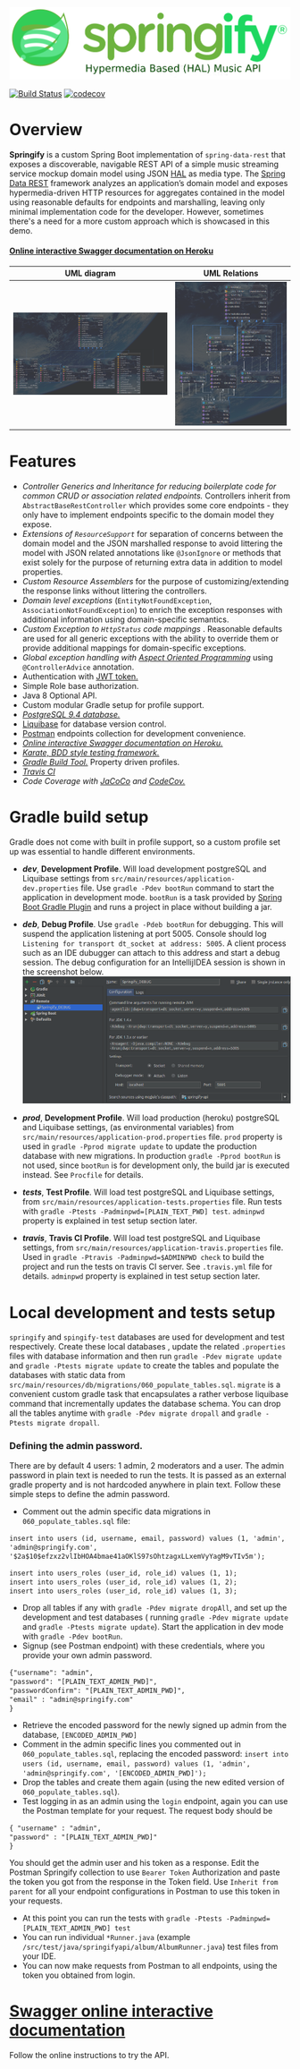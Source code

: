 ![springify](https://raw.githubusercontent.com/drumaddict/springify/master/src/main/resources/public/springify.png)

[![Build Status](https://travis-ci.org/kabasakalis/springify.svg?branch=master)](https://travis-ci.org/kabasakalis/springify)    [![codecov](https://codecov.io/gh/kabasakalis/springify/branch/master/graph/badge.svg)](https://codecov.io/gh/kabasakalis/springify)

# Overview
**Springify** is a  custom Spring Boot implementation of `spring-data-rest` that exposes a discoverable, navigable REST API of a simple music streaming service mockup domain model using JSON [HAL](http://stateless.co/hal_specification.html) as media type.
The [Spring Data REST](http://projects.spring.io/spring-data-rest/) framework analyzes an application’s domain model and exposes hypermedia-driven HTTP resources for aggregates contained in the model using reasonable defaults for endpoints and marshalling, leaving only  minimal implementation code for the developer. However, sometimes there's a need for a more custom approach which is showcased in this demo.
#### [Online interactive Swagger documentation on Heroku](https://springify.herokuapp.com/api/docs/v1/index.html#!/Artists/getArtistById)

|   UML diagram| UML Relations  |
|---|---|
|![uml](https://raw.githubusercontent.com/drumaddict/springify/master/src/main/resources/public/uml.png)|![uml](https://raw.githubusercontent.com/drumaddict/springify/master/src/main/resources/public/uml2.png)	|


# Features
 * _Controller Generics and Inheritance for reducing boilerplate code for common CRUD or association related endpoints._ Controllers inherit from `AbstractBaseRestController` which provides some core endpoints - they only have to implement endpoints specific to the domain model they expose.
* _Extensions of `ResourceSupport`_ for separation of concerns between the domain model and the JSON marshalled response to   avoid littering the model with JSON related annotations like `@JsonIgnore`  or methods that exist solely for the purpose of returning extra data in addition to model properties.
* _Custom Resource Assemblers_  for the purpose of customizing/extending the response links without littering the controllers.
* _Domain level exceptions_ (`EntityNotFoundException`, `AssociationNotFoundException`) to enrich the exception responses with additional information using domain-specific semantics.
* _Custom Exception to `HttpStatus` code mappings_ . Reasonable defaults are used for all generic exceptions with the ability to override them or provide additional mappings for domain-specific exceptions.
* _Global exception handling with [Aspect Oriented Programming](https://docs.spring.io/spring/docs/current/spring-framework-reference/core.html#aop)_ using `@ControllerAdvice` annotation.
* Authentication with [JWT token.](https://jwt.io/)
* Simple Role base authorization.
* Java 8 Optional API.
* Custom modular Gradle setup for profile support.
* _[PostgreSQL 9.4 database.](https://www.postgresql.org/)_
* [Liquibase](http://www.liquibase.org/) for database version control.
* [Postman]( https://www.getpostman.com/) endpoints collection for development convenience.
*  _[Online interactive Swagger documentation on Heroku.](https://springify.herokuapp.com/api/docs/v1/index.html#!/Artists/getArtistById)_
* _[Karate, BDD style testing framework.](https://github.com/intuit/karate)_
* _[Gradle Build Tool.](https://gradle.org/)_ Property driven profiles.
* _[Travis CI](https://travis-ci.com/)_
* _Code Coverage with [JaCoCo](http://www.jacoco.org/jacoco/) and [CodeCov.](https://codecov.io)_

# Gradle build setup
Gradle does not come with built in profile support, so a custom profile set up was essential to handle different environments.
* **_dev_**, **Development Profile**.     Will load development postgreSQL and Liquibase settings from `src/main/resources/application-dev.properties` file.  Use `gradle -Pdev bootRun` command to start the application in development mode. `bootRun` is a task provided by [Spring Boot Gradle Plugin](https://docs.spring.io/spring-boot/docs/current/reference/html/build-tool-plugins-gradle-plugin.html) and runs a project in place without building a jar.

* **_deb_**, **Debug Profile**.  Use `gradle -Pdeb bootRun` for debugging. This will suspend the application listening at port 5005. Console should log `Listening for transport dt_socket at address: 5005`. A client process such as an IDE dubugger can attach to this address and start a debug session. The debug configuration for an IntellijIDEA session is shown in the screenshot below.
![debug](https://raw.githubusercontent.com/drumaddict/springify/master/src/main/resources/public/deb.png)

* **_prod_**, **Development Profile**.  Will load production (heroku) postgreSQL and Liquibase settings, (as environmental variables) from `src/main/resources/application-prod.properties` file.  `prod` property is used in `gradle -Pprod migrate update` to update the production database with new migrations. In production `gradle -Pprod bootRun` is not used, since `bootRun` is for development only, the build jar is executed instead. See `Procfile` for details.

* **_tests_**, **Test Profile**.  Will load test postgreSQL and Liquibase settings, from `src/main/resources/application-tests.properties` file.  Run tests with `gradle -Ptests -Padminpwd=[PLAIN_TEXT_PWD] test`. `adminpwd` property is explained in test setup section later.

* **_travis_**, **Travis CI Profile**.  Will load test postgreSQL and Liquibase settings, from `src/main/resources/application-travis.properties` file. Used in `gradle -Ptravis -Padminpwd=$ADMINPWD check` to build the project and run the tests on travis CI server. See `.travis.yml` file for details. `adminpwd` property is explained in test setup section later.

# Local development and tests setup
`springify` and `spingify-test` databases are used for development and test respectively. Create these local databases
, update the related `.properties` files with database information and then run `gradle -Pdev migrate update` and `gradle -Ptests migrate update`  to create the tables and populate the databases with static data from `src/main/resources/db/migrations/060_populate_tables.sql`. `migrate` is a convenient custom gradle task that encapsulates a rather verbose liquibase command that incrementally updates the database schema. You can drop all the tables anytime with `gradle -Pdev migrate dropall` and `gradle -Ptests migrate dropall`.
### Defining the admin password.
 There are by default 4 users: 1 admin, 2 moderators and a user. The admin password in plain text is needed to run the tests. It is passed as an external gradle property and is not hardcoded anywhere in plain text. Follow these simple steps to define the admin password.
 * Comment out the admin specific data migrations in `060_populate_tables.sql` file:
  ```
 insert into users (id, username, email, password) values (1, 'admin', 'admin@springify.com', '$2a$10$efzxz2vlIbHOA4bmae41aOKlS97sOhtzagxLLxemVyYagM9vTIv5m');
```
```
insert into users_roles (user_id, role_id) values (1, 1);
insert into users_roles (user_id, role_id) values (1, 2);
insert into users_roles (user_id, role_id) values (1, 3);
```
 * Drop all tables if any with `gradle -Pdev migrate dropAll`, and  set up the development and test databases ( running `gradle -Pdev migrate update` and `gradle -Ptests migrate update`). Start the application in dev mode with `gradle -Pdev bootRun`.
 * Signup (see Postman endpoint) with these credentials, where you provide your own admin password.
```
{"username": "admin",
"password": "[PLAIN_TEXT_ADMIN_PWD]",
"passwordConfirm": "[PLAIN_TEXT_ADMIN_PWD]",
"email" : "admin@springify.com"
}
```
* Retrieve the encoded password for the newly signed up admin from the database, `[ENCODED_ADMIN_PWD]`
* Comment in the admin specific lines you commented out in `060_populate_tables.sql`, replacing the encoded password:
`insert into users (id, username, email, password) values (1, 'admin', 'admin@springify.com', '[ENCODED_ADMIN_PWD]');`
* Drop the tables and create them again (using the new edited version of `060_populate_tables.sql`).
* Test logging in as an admin using the `login` endpoint, again you can use the Postman template for your request.
The request body should be
```
{ "username" : "admin",
"password" : "[PLAIN_TEXT_ADMIN_PWD]"
}
```
You should get the admin user and his token as a response. Edit the Postman Springify collection to use `Bearer Token` Authorization and paste the token you got from the response in the Token field. Use `Inherit from parent` for all your endpoint configurations in Postman to use this token in your requests.

* At this point you can run the tests with `gradle -Ptests -Padminpwd=[PLAIN_TEXT_ADMIN_PWD] test`
* You can run individual `*Runner.java` (example `/src/test/java/springifyapi/album/AlbumRunner.java`) test files from your IDE.
* You can now make requests from Postman to all endpoints, using the token you obtained from login.

# [Swagger online interactive documentation](https://springify.herokuapp.com/api/docs/v1/index.html#!/Artists/getArtistById)
Follow the online instructions to try the API.
